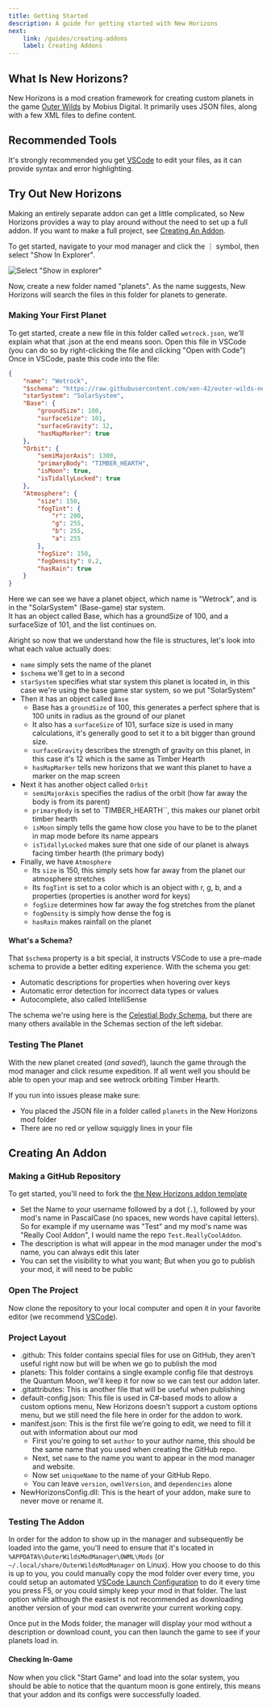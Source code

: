 ```yaml
---
title: Getting Started
description: A guide for getting started with New Horizons
next:
    link: /guides/creating-addons
    label: Creating Addons
---
```


## What Is New Horizons?

New Horizons is a mod creation framework for creating custom planets in the game [Outer Wilds](https://www.mobiusdigitalgames.com/outer-wilds.html) by Mobius Digital. It primarily uses JSON files, along with a few XML files to define content.

## Recommended Tools

It's strongly recommended you get [VSCode](https://code.visualstudio.com/) to edit your files, as it can provide syntax and error highlighting.

## Try Out New Horizons

Making an entirely separate addon can get a little complicated, so New Horizons provides a way to play around without the need to set up a full addon. If you want to make a full project, see [Creating An Addon](#creating-an-addon).

To get started, navigate to your mod manager and click the ⋮ symbol, then select "Show In Explorer".

![Select "Show in explorer"](@/assets/docs-images/getting_started/mod_manager_show_in_explorer.webp)

Now, create a new folder named "planets". As the name suggests, New Horizons will search the files in this folder for planets to generate.

### Making Your First Planet

To get started, create a new file in this folder called `wetrock.json`, we'll explain what that .json at the end means soon.
Open this file in VSCode (you can do so by right-clicking the file and clicking "Open with Code")
Once in VSCode, paste this code into the file:

```json title="wetrock.json"
{
    "name": "Wetrock",
    "$schema": "https://raw.githubusercontent.com/xen-42/outer-wilds-new-horizons/main/NewHorizons/Schemas/body_schema.json",
    "starSystem": "SolarSystem",
    "Base": {
        "groundSize": 100,
        "surfaceSize": 101,
        "surfaceGravity": 12,
        "hasMapMarker": true
    },
    "Orbit": {
        "semiMajorAxis": 1300,
        "primaryBody": "TIMBER_HEARTH",
        "isMoon": true,
        "isTidallyLocked": true
    },
    "Atmosphere": {
        "size": 150,
        "fogTint": {
            "r": 200,
            "g": 255,
            "b": 255,
            "a": 255
        },
        "fogSize": 150,
        "fogDensity": 0.2,
        "hasRain": true
    }
}
```

Here we can see we have a planet object, which name is "Wetrock", and is in the "SolarSystem" (Base-game) star system.  
It has an object called Base, which has a groundSize of 100, and a surfaceSize of 101, and the list continues on.

Alright so now that we understand how the file is structures, let's look into what each value actually does:

-   `name` simply sets the name of the planet
-   `$schema` we'll get to in a second
-   `starSystem` specifies what star system this planet is located in, in this case we're using the base game star system, so we put "SolarSystem"
-   Then it has an object called `Base`
    -   Base has a `groundSize` of 100, this generates a perfect sphere that is 100 units in radius as the ground of our planet
    -   It also has a `surfaceSize` of 101, surface size is used in many calculations, it's generally good to set it to a bit bigger than ground size.
    -   `surfaceGravity` describes the strength of gravity on this planet, in this case it's 12 which is the same as Timber Hearth
    -   `hasMapMarker` tells new horizons that we want this planet to have a marker on the map screen
-   Next it has another object called `Orbit`
    -   `semiMajorAxis` specifies the radius of the orbit (how far away the body is from its parent)
    -   `primaryBody` is set to `TIMBER_HEARTH``, this makes our planet orbit timber hearth
    -   `isMoon` simply tells the game how close you have to be to the planet in map mode before its name appears
    -   `isTidallyLocked` makes sure that one side of our planet is always facing timber hearth (the primary body)
-   Finally, we have `Atmosphere`
    -   Its `size` is 150, this simply sets how far away from the planet our atmosphere stretches
    -   Its `fogTint` is set to a color which is an object with r, g, b, and a properties (properties is another word for keys)
    -   `fogSize` determines how far away the fog stretches from the planet
    -   `fogDensity` is simply how dense the fog is
    -   `hasRain` makes rainfall on the planet

#### What's a Schema?

That `$schema` property is a bit special, it instructs VSCode to use a pre-made schema to provide a better editing experience.
With the schema you get:

-   Automatic descriptions for properties when hovering over keys
-   Automatic error detection for incorrect data types or values
-   Autocomplete, also called IntelliSense

The schema we're using here is the [Celestial Body Schema](/schemas/body-schema), but there are many others available in the Schemas section of the left sidebar.

### Testing The Planet

With the new planet created (_and saved!_), launch the game through the mod manager and click resume expedition. If all went well you should be able to open your map and see wetrock orbiting Timber Hearth.

If you run into issues please make sure:

-   You placed the JSON file in a folder called `planets` in the New Horizons mod folder
-   There are no red or yellow squiggly lines in your file

## Creating An Addon

### Making a GitHub Repository

To get started, you'll need to fork the [the New Horizons addon template](https://github.com/xen-42/ow-new-horizons-config-template)

-   Set the Name to your username followed by a dot (`.`), followed by your mod's name in PascalCase (no spaces, new words have capital letters). So for example if my username was "Test" and my mod's name was "Really Cool Addon", I would name the repo `Test.ReallyCoolAddon`.
-   The description is what will appear in the mod manager under the mod's name, you can always edit this later
-   You can set the visibility to what you want; But when you go to publish your mod, it will need to be public

### Open The Project

Now clone the repository to your local computer and open it in your favorite editor (we recommend [VSCode](https://code.visualstudio.com/)).

### Project Layout

-   .github: This folder contains special files for use on GitHub, they aren't useful right now but will be when we go to publish the mod
-   planets: This folder contains a single example config file that destroys the Quantum Moon, we'll keep it for now so we can test our addon later.
-   .gitattributes: This is another file that will be useful when publishing
-   default-config.json: This file is used in C#-based mods to allow a custom options menu, New Horizons doesn't support a custom options menu, but we still need the file here in order for the addon to work.
-   manifest.json: This is the first file we're going to edit, we need to fill it out with information about our mod
    -   First you're going to set `author` to your author name, this should be the same name that you used when creating the GitHub repo.
    -   Next, set `name` to the name you want to appear in the mod manager and website.
    -   Now set `uniqueName` to the name of your GitHub Repo.
    -   You can leave `version`, `owmlVersion`, and `dependencies` alone
-   NewHorizonsConfig.dll: This is the heart of your addon, make sure to never move or rename it.

### Testing The Addon

In order for the addon to show up in the manager and subsequently be loaded into the game, you'll need to ensure that it's located in `%APPDATA%\OuterWildsModManager\OWML\Mods` (or `~/.local/share/OuterWildsModManager` on Linux). How you choose to do this is up to you, you could manually copy the mod folder over every time, you could setup an automated [VSCode Launch Configuration](https://code.visualstudio.com/Docs/editor/debugging#_launch-configurations) to do it every time you press F5, or you could simply keep your mod in that folder. The last option while although the easiest is not recommended as downloading another version of your mod can overwrite your current working copy.

Once put in the Mods folder, the manager will display your mod without a description or download count, you can then launch the game to see if your planets load in.

#### Checking In-Game

Now when you click "Start Game" and load into the solar system, you should be able to notice that the quantum moon is gone entirely, this means that your addon and its configs were successfully loaded.
